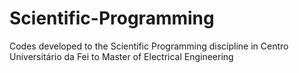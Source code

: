 # Scientific-Programming
Codes developed to the Scientific Programming discipline in Centro Universitário da Fei to Master of Electrical Engineering
